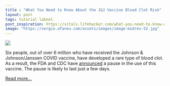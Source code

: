 ```yaml
---
title : "What You Need to Know About the J&J Vaccine Blood Clot Risk"
layout: post
tags: tutorial labnol
post_inspiration: https://vitals.lifehacker.com/what-you-need-to-know-about-the-j-j-vaccine-blood-clot-1846672700
image: "https://sergio.afanou.com/assets/images/image-midres-52.jpg"
---
```


<img src="https://i.kinja-img.com/gawker-media/image/upload/s--x7LidJjF--/c_fit,fl_progressive,q_80,w_636/jrrtelb63ejb9c0zrbe7.jpg" /><p>Six people, out of over 6 million who have received the Johnson &amp; Johnson/Janssen COVID vaccine, have developed a rare type of blood clot. As a result, the FDA and CDC have <a href="https://www.fda.gov/news-events/press-announcements/joint-cdc-and-fda-statement-johnson-johnson-covid-19-vaccine" target="_blank" rel="noopener noreferrer">announced</a> a pause in the use of this vaccine. The pause is likely to last just a few days. </p><p><a href="https://vitals.lifehacker.com/what-you-need-to-know-about-the-j-j-vaccine-blood-clot-1846672700">Read more...</a></p>